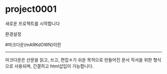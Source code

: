 # project0001
새로운 프로젝트를 시작합니다


환경설정

#마크다운(mARKdOWN)이란
* * *
마크다운은 산문을 읽고, 쓰고, 편집ㅎ기 쉬운 목적으로 만들어진 문서 작서을 위한 형식으로 사용되며, 간결하고 html삽입이 가능합니다.    





